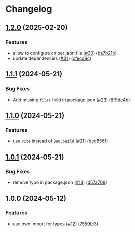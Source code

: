 # Changelog

## [1.2.0](https://github.com/meltdownjs/meltdown/compare/cn-v1.1.1...cn-v1.2.0) (2025-02-20)


### Features

* allow to configure cn per json file ([#30](https://github.com/meltdownjs/meltdown/issues/30)) ([ba7b21b](https://github.com/meltdownjs/meltdown/commit/ba7b21b2f88d166446f72b0701508bc6edd633f3))
* update dependencies ([#31](https://github.com/meltdownjs/meltdown/issues/31)) ([cfecd9c](https://github.com/meltdownjs/meltdown/commit/cfecd9ce0a608de05baca5e90b98e7d76a78ca5b))

## [1.1.1](https://github.com/meltdownjs/meltdown/compare/cn-v1.1.0...cn-v1.1.1) (2024-05-21)


### Bug Fixes

* Add missing `files` field in package.json ([#23](https://github.com/meltdownjs/meltdown/issues/23)) ([8f9de4b](https://github.com/meltdownjs/meltdown/commit/8f9de4b0ca18da6d1c7e8b2af27768d239398699))

## [1.1.0](https://github.com/meltdownjs/meltdown/compare/cn-v1.0.1...cn-v1.1.0) (2024-05-21)


### Features

* use `Vite` instead of `Bun.build` ([#21](https://github.com/meltdownjs/meltdown/issues/21)) ([bed856f](https://github.com/meltdownjs/meltdown/commit/bed856f9c9b3150b58dc7b7f7d7557b3bbd09331))

## [1.0.1](https://github.com/meltdownjs/meltdown/compare/cn-v1.0.0...cn-v1.0.1) (2024-05-21)


### Bug Fixes

* remove typo in package.json ([#18](https://github.com/meltdownjs/meltdown/issues/18)) ([d57a709](https://github.com/meltdownjs/meltdown/commit/d57a709072bf25839a4826a9893102436ce50e57))

## 1.0.0 (2024-05-12)


### Features

* use own import for types ([#12](https://github.com/meltdownjs/meltdown/issues/12)) ([7559fc3](https://github.com/meltdownjs/meltdown/commit/7559fc31311230c123801def7051dac0fd9e2e4a))
